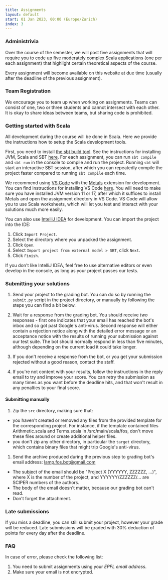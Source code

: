 ```yaml
---
title: Assignments
layout: default
start: 01 Jan 2023, 00:00 (Europe/Zurich)
index: 3
---
```


### Administrivia

Over the course of the semester, we will post five assignments that will require you to code up five moderately complex Scala applications (one per each assignment) that highlight certain theoretical aspects of the course.

Every assignment will become available on this website at due time (usually after the deadline of the previous assignment).

### Team Registration

We encourage you to team up when working on assignments.
Teams can consist of one, two or three students and cannot intersect with each other.
It is okay to share ideas between teams, but sharing code is prohibited.

### Getting started with Scala

All development during the course will be done in Scala.
Here we provide the instructions how to setup the Scala development tools.

First, you need to install [the sbt build tool](http://www.scala-sbt.org/download.html).
See the instructions for installing JVM, Scala and SBT [here](https://gitlab.epfl.ch/lamp/cs206/-/blob/master/labs/tools-setup.md#step-2-installing-the-java-development-kit-jdk-and-sbt-via-coursier).
For each assignment, you can run `sbt compile` and `sbt run` in the console to compile and run the project.
Running `sbt` will start an interactive SBT session, after which you can repeatedly compile the project faster compared to running `sbt compile` each time.

We recommend using [VS Code](https://code.visualstudio.com/) with the [Metals](https://marketplace.visualstudio.com/items?itemName=scalameta.metals) extension for development.
You can find instructions for installing VS Code [here](https://gitlab.epfl.ch/lamp/cs206/-/blob/master/labs/tools-setup.md#step-6-installing-code).
You will need to make sure you have installed JVM version 11 or 17, after which it suffices to install Metals and open the assignment directory in VS Code.
VS Code will allow you to use Scala worksheets, which will let you test and interact with your solutions much more easily.

You can also use [IntelliJ IDEA](https://www.jetbrains.com/idea/download) for development.
You can import the project into the IDE:

1. Click `Import Project`.
1. Select the directory where you unpacked the assignment.
1. Click `Open`.
1. Select `Import project from external model > SBT`, click `Next`.
1. Click `Finish`.

If you don't like IntelliJ IDEA, feel free to use alternative editors or even develop in the console,
as long as your project passes our tests.

### Submitting your solutions

1. Send your project to the grading bot. You can do so by running the `submit.py` script in the project directory, or manually by following the steps you can find a bit below.
1. Wait for a response from the grading bot. You should receive _two_
responses - first one indicates that your email has reached the bot's inbox and
so got past Google's anti-virus. Second response will either contain a rejection
notice along with the detailed error message or an acceptance notice with the
results of running your submission against our test suite. The bot should
normally respond in less than five minutes, although depending on the current
load it could take longer.

1. If you don't receive a response from the bot, or you get your submission rejected without a good reason, contact the staff.

1. If you're not content with your results, follow the instructions in the reply email to try and improve your score. You can retry the submission as many times as you want before the deadline hits, and that won't result in any penalties to your final score.

#### Submitting manually

1. Zip the `src` directory, making sure that:
  * you haven't created or removed any files from the provided template for the corresponding project. For instance, if the template contained files Arithmetic.scala and Terms.scala in /src/main/scala/fos, don't move these files around or create additional helper files.
  * you don't zip any other directory, in particular the `target` directory, which contains binary files that might trip Google's anti-virus.
1. Send the archive produced during the previous step to grading bot's email address: [lamp.fos.bot@gmail.com](mailto:lamp.fos.bot@gmail.com)
  * The subject of the email should be "Project X (YYYYYY, ZZZZZZ, ...)", where X is the number of the project, and YYYYYY/ZZZZZZ/... are SCIPER numbers of the authors.
  * The body of the email doesn't matter, because our grading bot can't read.
  * Don't forget the attachment.

### Late submissions

If you miss a deadline, you can still submit your project, however your grade will be reduced. Late submissions will be graded with 30% deduction of points for every day after the deadline.

<!-- ### Feedback on submissions -->

<!-- If you need more detailed feedback on your submission, please send an email to -->
<!-- one of the assistants to reserve an office slot, so that we may study your code -->
<!-- together. -->

### FAQ

In case of error, please check the following list:

1. You need to submit assignments using your _EPFL email address_.
2. Make sure your email is not encrypted.